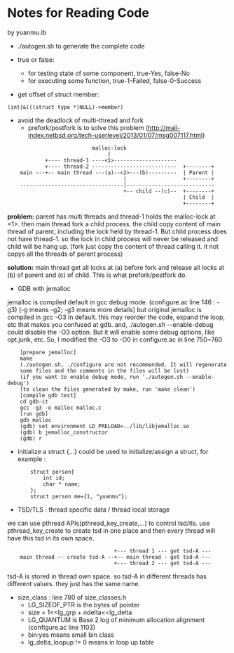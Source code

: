 # Notes for Reading Code
by yuanmu.lb

* ./autogen.sh to generate the complete code

* true or false: 
	- for testing state of some component, true-Yes, false-No
	- for executing some function, true-1-Failed, false-0-Success

* get offset of struct member:
```
(int)&(((struct type *)NULL)->member)
```

* avoid the deadlock of multi-thread and fork
	- prefork/postfork is to solve this problem
	(http://mail-index.netbsd.org/tech-userlevel/2013/01/07/msg007117.html)
```
                           malloc-lock
                                |
            +---- thread-1 ----<1>--------------------    
            +---- thread-2 ---------------------------  +--------+
    main ---+-- main thread ---(a)--<2>---(b)---------  | Parent |
                                     |                  +--------+
    ---------------------------------|----------------------------
                                     +-- child --(c)--  +--------+
                                                        | Child  |
                                                        +--------+
```
**problem:**
parent has multi threads and thread-1 holds the malloc-lock at <1>.
then main thread fork a child process. the child copy content of 
main thread of parent, including the lock held by thread-1.
But child process does not have thread-1. so the lock in child 
process will never be released and child will be hang up.
(fork just copy the content of thread calling it. it not copys
 all the threads of parent process)

**solution:**
main thread get all locks at (a) before fork and release all 
locks at (b) of parent and (c) of child. This is what prefork/postfork
do.

* GDB with jemalloc

jemalloc is compiled default in gcc debug mode.
(configure.ac line 146 : -g3)
(-g means -g2; -g3 means more details)
 but original jemalloc is compiled in gcc -O3 in default. this may reorder the 
code, expand the loop, etc that makes you confused at gdb.
and, ./autogen.sh --enable-debug could disable the -O3 option. But it will 
enable some debug options, like opt.junk, etc.
So, I modified the -O3 to -O0 in configure.ac in line 750~760
```
	[prepare jemalloc]
	make
	(./autogen.sh, ./configure are not recommended. It will regenerate 
	some files and the comments in the files will be lost)
	(if you want to enable debug mode, run './autogen.sh --enable-debug')
	(to clean the files generated by make, run 'make clean')
	[compile gdb test]
	cd gdb-it
	gcc -g3 -o malloc malloc.c
	[run gdb]
	gdb malloc
	(gdb) set environment LD_PRELOAD=../lib/libjemalloc.so
	(gdb) b jemalloc_constructor
	(gdb) r
```

* initialize a struct
{...} could be used to initialize/assign a struct, for example :
	```
		struct person{
			int id;
			char * name;
		};
		struct person me={1, "yuanmu"};
	```

* TSD/TLS : thread specific data / thread local storage

we can use pthread APIs(pthread_key_create,...) to control tsd/tls.
use pthread_key_create to create tsd in one place 
and then every thread will have this tsd in its own space. 
```
                                  +--- thread 1 --- get tsd-A ---
    main thread -- create tsd-A --+-- main thread - get tsd-A ---
                                  +--- thread 2 --- get tsd-A ---
```  
tsd-A is stored in thread own space. so tsd-A in different 
threads has different values. they just has the same name.

* size_class : line 780 of size_classes.h
	- LG_SIZEOF_PTR is the bytes of pointer
 	- size = 1<<lg_grp + ndelta<<lg_delta
    - LG_QUANTUM is Base 2 log of minimum allocation alignment (configure.ac line 1103)
 	- bin:yes means small bin class
 	- lg_delta_loopup != 0 means in loop up table


